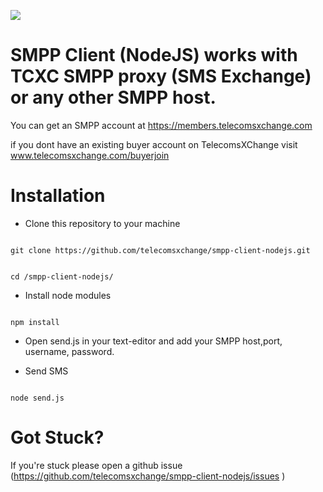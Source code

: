 ![](https://user-images.githubusercontent.com/26701933/54167718-c5161f80-4473-11e9-82cc-f6ff64227d8e.png)

# SMPP Client (NodeJS) works with TCXC SMPP proxy (SMS Exchange) or any other SMPP host.

You can get an SMPP account at https://members.telecomsxchange.com

if you dont have an existing buyer account on TelecomsXChange visit www.telecomsxchange.com/buyerjoin 


# Installation

- Clone this repository to your machine
```shell

git clone https://github.com/telecomsxchange/smpp-client-nodejs.git

```

```shell

cd /smpp-client-nodejs/

```

- Install node modules

```shell

npm install

```

- Open send.js in your text-editor and add your SMPP host,port, username, password.


- Send SMS 

```shell

node send.js 

```

# Got Stuck?

If you're stuck please open a github issue (https://github.com/telecomsxchange/smpp-client-nodejs/issues )




